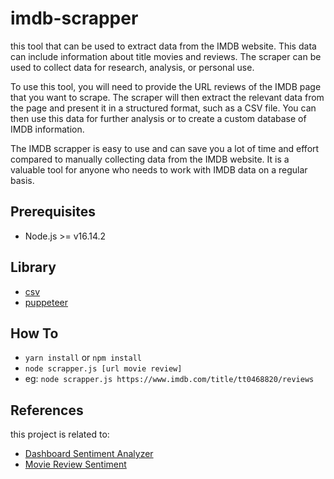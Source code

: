 # imdb-scrapper
this tool that can be used to extract data from the IMDB website. This data can include information about title movies and reviews. The scraper can be used to collect data for research, analysis, or personal use.

To use this tool, you will need to provide the URL reviews of the IMDB page that you want to scrape. The scraper will then extract the relevant data from the page and present it in a structured format, such as a CSV file. You can then use this data for further analysis or to create a custom database of IMDB information.

The IMDB scrapper is easy to use and can save you a lot of time and effort compared to manually collecting data from the IMDB website. It is a valuable tool for anyone who needs to work with IMDB data on a regular basis.

## Prerequisites
- Node.js >= v16.14.2

## Library
- [csv](https://www.npmjs.com/package/csv)
- [puppeteer](https://www.npmjs.com/package/puppeteer)

## How To
- ```yarn install``` or ```npm install```
- ```node scrapper.js [url movie review]```
- eg: ```node scrapper.js https://www.imdb.com/title/tt0468820/reviews```

## References
this project is related to:
- [Dashboard Sentiment Analyzer](https://github.com/haidarrifki/dashboard-sentiment-analyzer)
- [Movie Review Sentiment](https://github.com/haidarrifki/movie-review-sentiment)